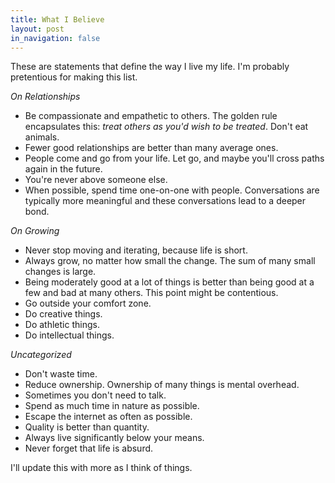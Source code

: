 ```yaml
---
title: What I Believe
layout: post
in_navigation: false
---
```


These are statements that define the way I live my life. I'm probably pretentious for making this list.

*On Relationships*

- Be compassionate and empathetic to others. The golden rule encapsulates this: *treat others as you'd wish to be treated*. Don't eat animals.
- Fewer good relationships are better than many average ones.
- People come and go from your life. Let go, and maybe you'll cross paths again in the future.
- You're never above someone else.
- When possible, spend time one-on-one with people. Conversations are typically more meaningful and these conversations lead to a deeper bond.

*On Growing*

- Never stop moving and iterating, because life is short.
- Always grow, no matter how small the change. The sum of many small changes is large.
- Being moderately good at a lot of things is better than being good at a few and bad at many others. This point might be contentious.
- Go outside your comfort zone.
- Do creative things.
- Do athletic things.
- Do intellectual things.

*Uncategorized*

- Don't waste time.
- Reduce ownership. Ownership of many things is mental overhead.
- Sometimes you don't need to talk.
- Spend as much time in nature as possible.
- Escape the internet as often as possible.
- Quality is better than quantity.
- Always live significantly below your means.
- Never forget that life is absurd.

I'll update this with more as I think of things.
